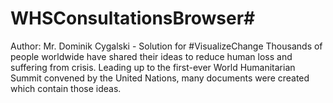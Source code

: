 # WHSConsultationsBrowser#
Author: Mr. Dominik Cygalski - Solution for \#VisualizeChange
Thousands of people worldwide have shared their ideas to reduce human loss and suffering from crisis. Leading up to the first-ever World Humanitarian Summit convened by the United Nations, many documents were created which contain those ideas.
